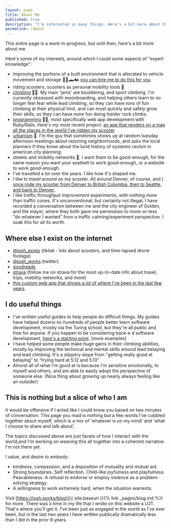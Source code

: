 ```yaml
---
layout: page
title: About Me
published: true
description: "I'm interested in many things. Here's a bit more about them. "
permalink: /about
---
```



This entire page is a work-in-progress, but until then, here's a bit more about me.

Here's some of my interests, around which I could some aspects of "expert knowledge":

- improving the portions of a built environment that is allocated to vehicle movement and storage 🚗🚛🛻🏍️ [you can hire me to do this for you](https://josh.works/fix-your-parking)
- riding scooters, scooters as personal mobility tools 🛵
- [climbing](https://josh.works/tags#climbing) 🧗‍♀️. My main 'jams' are bouldering, and sport climbing. I'm currently obsessed with moonboarding, and helping others learn to no longer feel fear while lead climbing, so they can have tons of fun climbing at their physical limit, and can most quickly and safely grow their skills, so they can have _more_ fun doing _harder_ rock climbs. 
- [programming](https://josh.works/tags#programming) 🧑‍💻, most specifically web app development with Ruby/Rails. Here's my most recent project: [an app that renders on a map all the places in the world I've ridden my scooter](https://josh-strava-heatmap.herokuapp.com/)
- [urbanism](https://josh.works/tags#urbanism) 🌆. I'm the guy that sometimes shows up at random tuesday afternoon meetings about rezoning neighborhoods, and asks the local planners if they know about the lurid history of systemic racism in american city planning. 
- streets and mobility networks 🚋. I want them to be good-enough, for the same reason you want your seatbelt to work good-enough, or a website to work good-enough.
- I've travelled a lot over the years. I like how it's shaped me. 
- I like to travel around on my scooter. All around Denver, of course, and [I once rode my scooter from Denver to British Columbia, then to Seattle, and back to Denver.](https://photos.google.com/share/AF1QipN8q_LjvazfURfQUjnI21GQz23_PqlznCQ2fYC6OYCy15AIypU47XTi5S_mPdtaMw?key=N29iaXpDYXI5X2pFVjBUTGpQQmE5TmZTSnYyci1R)
- I like traffic throughput improvement experiments, with nothing more than traffic cones. It's unconventional, but certainly not illegal; I have recorded a conversation between me and the city engineer of Golden, and the mayor, where they both gave me permission to more-or-less "do whatever I wanted" from a traffic calming/experiment perspective. I soak this for all its worth. 


## Where else I exist on the internet

- [@josh_exists](https://www.tiktok.com/@josh_exists) (tiktok - lots about scooters, and time-lapsed drone footage)
- [@josh_works](https://twitter.com/josh_works) (twitter)
- [goodreads](https://www.goodreads.com/user/show/27372191-josh-thompson)
- [strava](https://www.strava.com/athletes/38072598) (follow me on strava for the most up-to-date info about travel, trips, mobility networks, and more)
- [this custom web app that shows a lot of where I've been in the last few years](https://josh-strava-heatmap.herokuapp.com/). 


## I do useful things

- I've written useful guides to help people do difficult things. My guides have helped dozens-to-hundreds of people better learn software development, mostly via the Turing school, but they're all public and free for anyone. If you happen to be considering back-e d software development, [here's a starting point](https://josh.works/turing-backend-prep-01-intro). [more examples]
- I have helped some people make huge gains in their climbing abilities, mostly by improving the technical and mental skills around lead belaying and lead climbing. It's a slippery slope from "getting really good at belaying" to "trying hard at 5.12 and 5.13"
- Almost all of what I'm good at is because I'm sensitive emotionally, to myself and others, and am able to easily adopt the perspective of someone else. (Nice thing about growing up nearly always feeling like an outsider)

## This is nothing but a slice of who I am

It would be offensive if I acted like I could know you based on two minutes of conversation. This page you read is nothing but a few words I've cobbled together about myself, which is a mix of 'whatever is on my mind' and 'what I choose to share and talk about'. 

The topics discussed above are just facets of how I interact with the world,and I'm working on weaving this all together into a coherent narrative. I'm not there yet.

I value, and desire to embody:
- kindness, compassion, and a disposition of mutuality and mutual aid. 
- Strong boundaries. Self reflection. Child-like joyfulness and playfulness. Peacableness. A refusal to endorse or employ violence as a problem-solving strategy.
- A willingness to work extremely hard, when the situation warrents.

Visit [https://josh.works/blog]({{ site.baseurl }}{% link _pages/blog.md %}) for more. There was a time in my life that I wrote on this website a LOT. That's where you'll get it. I've been just as engaged in the world as I've ever been, but in the last two years I have written publically dramatically less than I did in the prior 8 years.
